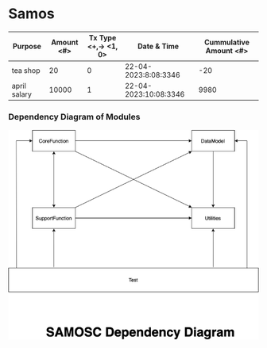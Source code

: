 # Samos

| Purpose <string> | Amount <#> |    Tx Type <+,-> <1, 0> |    Date & Time <date>    | Cummulative Amount <#> |
|------------------|------------|----------------------|----------------------|------------------------|
| tea shop | 20 |    0 |    22-04-2023:8:08:3346    | -20 |
| april salary | 10000 |    1 |    22-04-2023:10:08:3346    | 9980 |

### Dependency Diagram of Modules

![Alt](images/dependency_diagram.drawio.png)